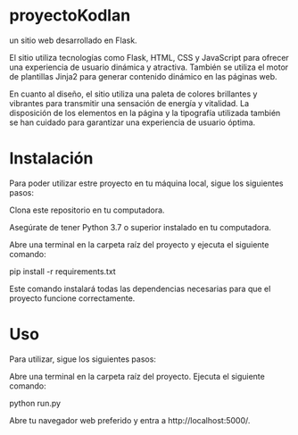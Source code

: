 # proyectoKodlan

un sitio web desarrollado en Flask.

El sitio utiliza tecnologías como Flask, HTML, CSS y JavaScript para ofrecer una experiencia de usuario dinámica y atractiva. También se utiliza el motor de plantillas Jinja2 para generar contenido dinámico en las páginas web.

En cuanto al diseño, el sitio utiliza una paleta de colores brillantes y vibrantes para transmitir una sensación de energía y vitalidad. La disposición de los elementos en la página y la tipografía utilizada también se han cuidado para garantizar una experiencia de usuario óptima.


# Instalación
Para poder utilizar estre proyecto en tu máquina local, sigue los siguientes pasos:

Clona este repositorio en tu computadora.

Asegúrate de tener Python 3.7 o superior instalado en tu computadora.

Abre una terminal en la carpeta raíz del proyecto y ejecuta el siguiente comando:

pip install -r requirements.txt

Este comando instalará todas las dependencias necesarias para que el proyecto funcione correctamente.

# Uso
Para utilizar, sigue los siguientes pasos:

Abre una terminal en la carpeta raíz del proyecto.
Ejecuta el siguiente comando:

python run.py

Abre tu navegador web preferido y entra a http://localhost:5000/.
